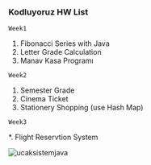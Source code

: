 ### Kodluyoruz HW List

```Week1```
1. Fibonacci Series with Java
2. Letter Grade Calculation
3. Manav Kasa Programı

```Week2```
1. Semester Grade
2. Cinema Ticket
3. Stationery Shopping (use Hash Map)


```Week3 ```

*. Flight Reservtion System


![ucaksistemjava](https://user-images.githubusercontent.com/23612249/126027948-ed55002c-21e6-4a88-8264-0426e7f83ce8.JPG)


